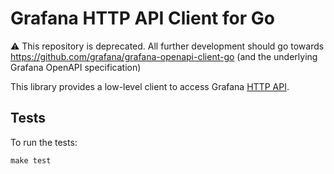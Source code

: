 # Grafana HTTP API Client for Go

:warning: This repository is deprecated. All further development should go towards https://github.com/grafana/grafana-openapi-client-go (and the underlying Grafana OpenAPI specification)

This library provides a low-level client to access Grafana [HTTP API](https://grafana.com/docs/grafana/latest/http_api/).

## Tests

To run the tests:

```
make test
```
